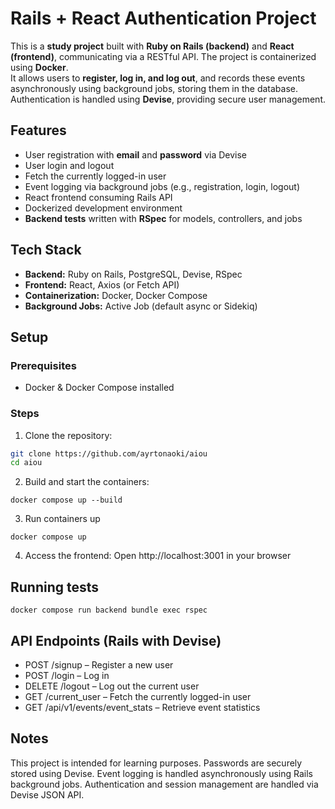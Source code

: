 # Rails + React Authentication Project
This is a **study project** built with **Ruby on Rails (backend)** and **React (frontend)**, communicating via a RESTful API. The project is containerized using **Docker**.  
It allows users to **register, log in, and log out**, and records these events asynchronously using background jobs, storing them in the database. Authentication is handled using **Devise**, providing secure user management.

## Features
- User registration with **email** and **password** via Devise  
- User login and logout  
- Fetch the currently logged-in user  
- Event logging via background jobs (e.g., registration, login, logout)  
- React frontend consuming Rails API  
- Dockerized development environment
- **Backend tests** written with **RSpec** for models, controllers, and jobs  

## Tech Stack
- **Backend:** Ruby on Rails, PostgreSQL, Devise, RSpec
- **Frontend:** React, Axios (or Fetch API)  
- **Containerization:** Docker, Docker Compose  
- **Background Jobs:** Active Job (default async or Sidekiq)  

## Setup
### Prerequisites
- Docker & Docker Compose installed  

### Steps
1. Clone the repository:  
```bash
git clone https://github.com/ayrtonaoki/aiou
cd aiou
```
2. Build and start the containers:
```
docker compose up --build
```
3. Run containers up
```
docker compose up
```

4. Access the frontend:
Open http://localhost:3001 in your browser

## Running tests
```
docker compose run backend bundle exec rspec
```

## API Endpoints (Rails with Devise)
- POST /signup – Register a new user
- POST /login – Log in
- DELETE /logout – Log out the current user
- GET /current_user – Fetch the currently logged-in user
- GET /api/v1/events/event_stats – Retrieve event statistics

## Notes

This project is intended for learning purposes.
Passwords are securely stored using Devise.
Event logging is handled asynchronously using Rails background jobs.
Authentication and session management are handled via Devise JSON API.
